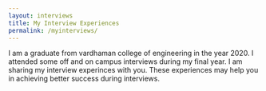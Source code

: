 ```yaml
---
layout: interviews
title: My Interview Experiences
permalink: /myinterviews/
---
```

I am a graduate from vardhaman college of engineering in the year 2020. I attended some off and on campus interviews during my final year. I am sharing my interview experinces with you. These experiences may help you in achieving better success during interviews.
